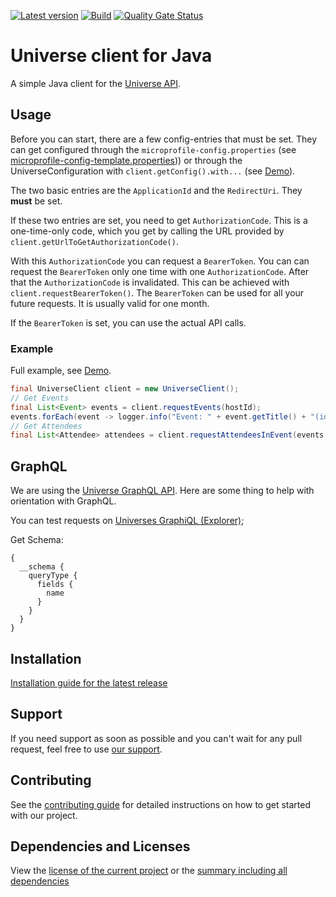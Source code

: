 [![Latest version](https://img.shields.io/maven-central/v/software.xdev/universe-client?logo=apache%20maven)](https://mvnrepository.com/artifact/software.xdev/universe-client)
[![Build](https://img.shields.io/github/actions/workflow/status/xdev-software/universe-client/checkBuild.yml?branch=develop)](https://github.com/xdev-software/universe-client/actions/workflows/checkBuild.yml?query=branch%3Adevelop)
[![Quality Gate Status](https://sonarcloud.io/api/project_badges/measure?project=xdev-software_universe-client&metric=alert_status)](https://sonarcloud.io/dashboard?id=xdev-software_universe-client)

# Universe client for Java

A simple Java client for the [Universe API](https://developers.universe.com).

## Usage

Before you can start, there are a few config-entries that must be set.
They can get configured through the ``microprofile-config.properties`` (see [microprofile-config-template.properties](universe-client-demo/src/main/resources/META-INF/microprofile-config-template.properties)))
or through the UniverseConfiguration with ``client.getConfig().with...`` (see [Demo](universe-client-demo/src/main/java/software/xdev/universe/demo/Demo.java)).

The two basic entries are the ``ApplicationId`` and the ``RedirectUri``. They **must** be set.

If these two entries are set, you need to get ``AuthorizationCode``. This is a one-time-only code, which
you get by calling the URL provided by ``client.getUrlToGetAuthorizationCode()``.

With this ``AuthorizationCode`` you can request a ``BearerToken``. You can can request the ``BearerToken`` only 
one time with one ``AuthorizationCode``. After that the ``AuthorizationCode`` is invalidated.
This can be achieved with ``client.requestBearerToken()``.
The ``BearerToken`` can be used for all your future requests. It is usually valid for one month.

If the ``BearerToken`` is set, you can use the actual API calls.

### Example
Full example, see [Demo](universe-client-demo/src/main/java/software/xdev/universe/demo/Demo.java).

```java
final UniverseClient client = new UniverseClient();
// Get Events
final List<Event> events = client.requestEvents(hostId);
events.forEach(event -> logger.info("Event: " + event.getTitle() + "(id:" + event.getId() + ")"));
// Get Attendees
final List<Attendee> attendees = client.requestAttendeesInEvent(events.get(0).getId(), 5, 0);
```

## GraphQL
We are using the [Universe GraphQL API](https://developers.universe.com/docs/graphql).
Here are some thing to help with orientation with GraphQL.

You can test requests on [Universes GraphiQL (Explorer)](https://www.universe.com/graphiql);

Get Schema:
```
{
  __schema {
    queryType {
      fields {
        name
      }
    }
  }
}
```

## Installation
[Installation guide for the latest release](https://github.com/xdev-software/universe-client/releases/latest#Installation)


## Support
If you need support as soon as possible and you can't wait for any pull request, feel free to use [our support](https://xdev.software/en/services/support).

## Contributing
See the [contributing guide](./CONTRIBUTING.md) for detailed instructions on how to get started with our project.

## Dependencies and Licenses
View the [license of the current project](LICENSE) or the [summary including all dependencies](https://xdev-software.github.io/universe-client/dependencies)
